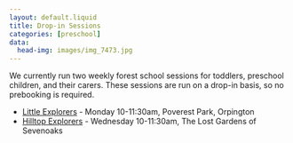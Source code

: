 ```yaml
---
layout: default.liquid
title: Drop-in Sessions
categories: [preschool]
data:
  head-img: images/img_7473.jpg
---
```


We currently run two weekly forest school sessions for toddlers,
preschool children, and their carers. These sessions are run on a
drop-in basis, so no prebooking is required.

 * [Little Explorers](little-explorers.html) - Monday 10-11:30am, Poverest Park, Orpington
 * [Hilltop
   Explorers](https://reuthesevenoaks.com/collections/reuthes-events/products/hilltop-explorers) -
   Wednesday 10-11:30am, The Lost Gardens of Sevenoaks
